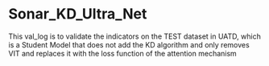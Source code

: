 # Sonar_KD_Ultra_Net
This val_log is to validate the indicators on the TEST dataset in UATD, which is a Student Model that does not add the KD algorithm and only removes VIT and replaces it with the loss function of the attention mechanism



